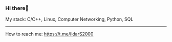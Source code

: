 ### Hi there👋

My stack: C/C++, Linux, Computer Networking, Python, SQL

---

How to reach me: https://t.me/IldarS2000

